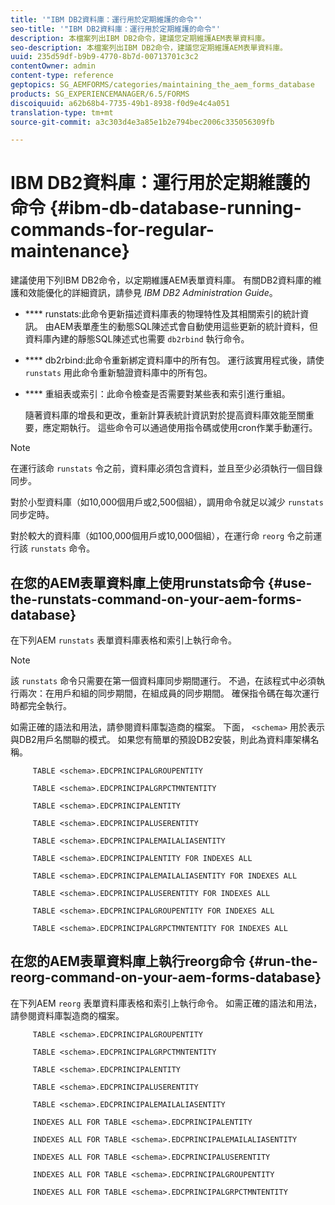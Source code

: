 ```yaml
---
title: '"IBM DB2資料庫：運行用於定期維護的命令"'
seo-title: '"IBM DB2資料庫：運行用於定期維護的命令"'
description: 本檔案列出IBM DB2命令，建議您定期維護AEM表單資料庫。
seo-description: 本檔案列出IBM DB2命令，建議您定期維護AEM表單資料庫。
uuid: 235d59df-b9b9-4770-8b7d-00713701c3c2
contentOwner: admin
content-type: reference
geptopics: SG_AEMFORMS/categories/maintaining_the_aem_forms_database
products: SG_EXPERIENCEMANAGER/6.5/FORMS
discoiquuid: a62b68b4-7735-49b1-8938-f0d9e4c4a051
translation-type: tm+mt
source-git-commit: a3c303d4e3a85e1b2e794bec2006c335056309fb

---
```



# IBM DB2資料庫：運行用於定期維護的命令 {#ibm-db-database-running-commands-for-regular-maintenance}

建議使用下列IBM DB2命令，以定期維護AEM表單資料庫。 有關DB2資料庫的維護和效能優化的詳細資訊，請參見 *IBM DB2 Administration Guide*。

* **** runstats:此命令更新描述資料庫表的物理特性及其相關索引的統計資訊。 由AEM表單產生的動態SQL陳述式會自動使用這些更新的統計資料，但資料庫內建的靜態SQL陳述式也需要 `db2rbind` 執行命令。
* **** db2rbind:此命令重新綁定資料庫中的所有包。 運行該實用程式後，請使 `runstats` 用此命令重新驗證資料庫中的所有包。
* **** 重組表或索引：此命令檢查是否需要對某些表和索引進行重組。

   隨著資料庫的增長和更改，重新計算表統計資訊對於提高資料庫效能至關重要，應定期執行。 這些命令可以通過使用指令碼或使用cron作業手動運行。

>[!NOTE]
>
>在運行該命 `runstats` 令之前，資料庫必須包含資料，並且至少必須執行一個目錄同步。

對於小型資料庫（如10,000個用戶或2,500個組），調用命令就足以減少 `runstats` 同步定時。

對於較大的資料庫（如100,000個用戶或10,000個組），在運行命 `reorg` 令之前運行該 `runstats` 命令。

## 在您的AEM表單資料庫上使用runstats命令 {#use-the-runstats-command-on-your-aem-forms-database}

在下列AEM `runstats` 表單資料庫表格和索引上執行命令。

>[!NOTE]
>
>該 `runstats` 命令只需要在第一個資料庫同步期間運行。 不過，在該程式中必須執行兩次：在用戶和組的同步期間，在組成員的同步期間。 確保指令碼在每次運行時都完全執行。

如需正確的語法和用法，請參閱資料庫製造商的檔案。 下面， `<schema>` 用於表示與DB2用戶名關聯的模式。 如果您有簡單的預設DB2安裝，則此為資料庫架構名稱。

```as3
     TABLE <schema>.EDCPRINCIPALGROUPENTITY
 
     TABLE <schema>.EDCPRINCIPALGRPCTMNTENTITY
 
     TABLE <schema>.EDCPRINCIPALENTITY
 
     TABLE <schema>.EDCPRINCIPALUSERENTITY
 
     TABLE <schema>.EDCPRINCIPALEMAILALIASENTITY
 
     TABLE <schema>.EDCPRINCIPALENTITY FOR INDEXES ALL
 
     TABLE <schema>.EDCPRINCIPALEMAILALIASENTITY FOR INDEXES ALL
 
     TABLE <schema>.EDCPRINCIPALUSERENTITY FOR INDEXES ALL
 
     TABLE <schema>.EDCPRINCIPALGROUPENTITY FOR INDEXES ALL
 
     TABLE <schema>.EDCPRINCIPALGRPCTMNTENTITY FOR INDEXES ALL
```

## 在您的AEM表單資料庫上執行reorg命令 {#run-the-reorg-command-on-your-aem-forms-database}

在下列AEM `reorg` 表單資料庫表格和索引上執行命令。 如需正確的語法和用法，請參閱資料庫製造商的檔案。

```as3
     TABLE <schema>.EDCPRINCIPALGROUPENTITY
 
     TABLE <schema>.EDCPRINCIPALGRPCTMNTENTITY
 
     TABLE <schema>.EDCPRINCIPALENTITY
 
     TABLE <schema>.EDCPRINCIPALUSERENTITY
 
     TABLE <schema>.EDCPRINCIPALEMAILALIASENTITY
 
     INDEXES ALL FOR TABLE <schema>.EDCPRINCIPALENTITY
 
     INDEXES ALL FOR TABLE <schema>.EDCPRINCIPALEMAILALIASENTITY
 
     INDEXES ALL FOR TABLE <schema>.EDCPRINCIPALUSERENTITY
 
     INDEXES ALL FOR TABLE <schema>.EDCPRINCIPALGROUPENTITY
 
     INDEXES ALL FOR TABLE <schema>.EDCPRINCIPALGRPCTMNTENTITY
```

